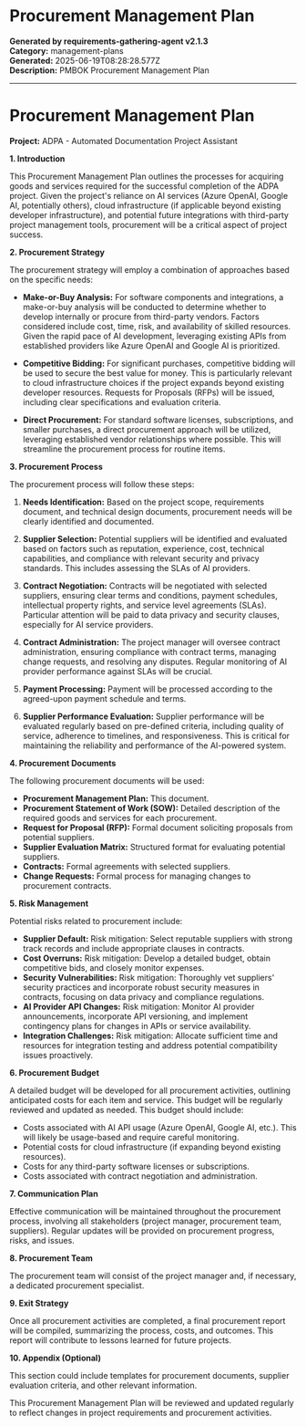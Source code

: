 # Procurement Management Plan

**Generated by requirements-gathering-agent v2.1.3**  
**Category:** management-plans  
**Generated:** 2025-06-19T08:28:28.577Z  
**Description:** PMBOK Procurement Management Plan

---

# Procurement Management Plan

**Project:** ADPA - Automated Documentation Project Assistant

**1. Introduction**

This Procurement Management Plan outlines the processes for acquiring goods and services required for the successful completion of the ADPA project.  Given the project's reliance on AI services (Azure OpenAI, Google AI, potentially others), cloud infrastructure (if applicable beyond existing developer infrastructure), and potential future integrations with third-party project management tools, procurement will be a critical aspect of project success.

**2. Procurement Strategy**

The procurement strategy will employ a combination of approaches based on the specific needs:

* **Make-or-Buy Analysis:** For software components and integrations, a make-or-buy analysis will be conducted to determine whether to develop internally or procure from third-party vendors.  Factors considered include cost, time, risk, and availability of skilled resources.  Given the rapid pace of AI development, leveraging existing APIs from established providers like Azure OpenAI and Google AI is prioritized.

* **Competitive Bidding:** For significant purchases, competitive bidding will be used to secure the best value for money. This is particularly relevant to cloud infrastructure choices if the project expands beyond existing developer resources.  Requests for Proposals (RFPs) will be issued, including clear specifications and evaluation criteria.

* **Direct Procurement:** For standard software licenses, subscriptions, and smaller purchases, a direct procurement approach will be utilized, leveraging established vendor relationships where possible.  This will streamline the procurement process for routine items.

**3. Procurement Process**

The procurement process will follow these steps:

1. **Needs Identification:**  Based on the project scope, requirements document, and technical design documents, procurement needs will be clearly identified and documented.

2. **Supplier Selection:**  Potential suppliers will be identified and evaluated based on factors such as reputation, experience, cost, technical capabilities, and compliance with relevant security and privacy standards.  This includes assessing the SLAs of AI providers.

3. **Contract Negotiation:**  Contracts will be negotiated with selected suppliers, ensuring clear terms and conditions, payment schedules, intellectual property rights, and service level agreements (SLAs).  Particular attention will be paid to data privacy and security clauses, especially for AI service providers.

4. **Contract Administration:** The project manager will oversee contract administration, ensuring compliance with contract terms, managing change requests, and resolving any disputes.  Regular monitoring of AI provider performance against SLAs will be crucial.

5. **Payment Processing:** Payment will be processed according to the agreed-upon payment schedule and terms.

6. **Supplier Performance Evaluation:**  Supplier performance will be evaluated regularly based on pre-defined criteria, including quality of service, adherence to timelines, and responsiveness.  This is critical for maintaining the reliability and performance of the AI-powered system.

**4. Procurement Documents**

The following procurement documents will be used:

* **Procurement Management Plan:** This document.
* **Procurement Statement of Work (SOW):** Detailed description of the required goods and services for each procurement.
* **Request for Proposal (RFP):** Formal document soliciting proposals from potential suppliers.
* **Supplier Evaluation Matrix:**  Structured format for evaluating potential suppliers.
* **Contracts:** Formal agreements with selected suppliers.
* **Change Requests:** Formal process for managing changes to procurement contracts.

**5. Risk Management**

Potential risks related to procurement include:

* **Supplier Default:**  Risk mitigation: Select reputable suppliers with strong track records and include appropriate clauses in contracts.
* **Cost Overruns:** Risk mitigation:  Develop a detailed budget, obtain competitive bids, and closely monitor expenses.
* **Security Vulnerabilities:** Risk mitigation: Thoroughly vet suppliers' security practices and incorporate robust security measures in contracts, focusing on data privacy and compliance regulations.
* **AI Provider API Changes:** Risk mitigation: Monitor AI provider announcements, incorporate API versioning, and implement contingency plans for changes in APIs or service availability.
* **Integration Challenges:** Risk mitigation: Allocate sufficient time and resources for integration testing and address potential compatibility issues proactively.

**6. Procurement Budget**

A detailed budget will be developed for all procurement activities, outlining anticipated costs for each item and service.  This budget will be regularly reviewed and updated as needed.  This budget should include:

* Costs associated with AI API usage (Azure OpenAI, Google AI, etc.).  This will likely be usage-based and require careful monitoring.
* Potential costs for cloud infrastructure (if expanding beyond existing resources).
* Costs for any third-party software licenses or subscriptions.
* Costs associated with contract negotiation and administration.

**7. Communication Plan**

Effective communication will be maintained throughout the procurement process, involving all stakeholders (project manager, procurement team, suppliers).  Regular updates will be provided on procurement progress, risks, and issues.

**8. Procurement Team**

The procurement team will consist of the project manager and, if necessary, a dedicated procurement specialist.

**9.  Exit Strategy**

Once all procurement activities are completed, a final procurement report will be compiled, summarizing the process, costs, and outcomes.  This report will contribute to lessons learned for future projects.

**10.  Appendix (Optional)**

This section could include templates for procurement documents, supplier evaluation criteria, and other relevant information.


This Procurement Management Plan will be reviewed and updated regularly to reflect changes in project requirements and procurement activities.
